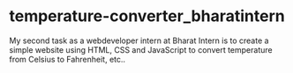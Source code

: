 # temperature-converter_bharatintern
My second task as a webdeveloper intern at Bharat Intern is to create a simple website using HTML, CSS and JavaScript to convert temperature from Celsius to Fahrenheit, etc..
